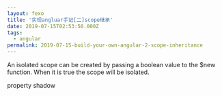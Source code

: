 ```yaml
---
layout: fexo
title: '实现angluar手记[二]scope继承'
date: 2019-07-15T02:53:50.000Z
tags:
  - angular
permalink: 2019-07-15-build-your-own-angular-2-scope-inheritance
---
```


An isolated scope can be created by passing a boolean value to the $new function. When it is true the scope will be isolated.


property shadow

